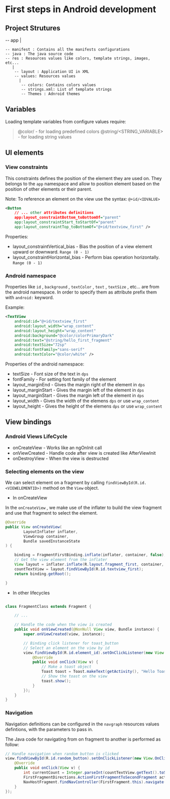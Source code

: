 # First steps in Android development

## Project Strutures

-- app
   |

    -- manifest : Contains all the manifests configurations
    -- java : The java source code
    -- res : Resources values like colors, template strings, images, etc...
       |
        -- layout : Application UI in XML
        -- values: Resources values
          |
           -- colors: Contains colors values
           -- strings.xml: List of template strings
           -- Themes : Adnroid themes

## Variables

Loading template variables from configure values require:

> @color/<VARIABLE> - for loading predefined colors
> @string/<STRING_VARIABLE> - for loading string values

## UI elements

### View constraints

This constraints defines the position of the element they are used on. They belongs to the `app` namespace and allow to position element based on the position of other elements or their parent.

Note: To reference an element on the view use the syntax: `@+id/<IDVALUE>`

```xml
<Button
    // ... other attributes definitions
    app:layout_constraintBottom_toBottomOf="parent"
    app:layout_constraintStart_toStartOf="parent"
    app:layout_constraintTop_toBottomOf="@+id/textview_first" />
```

Properties:

* layout_constraintVertical_bias - Bias the position of a view element upward or downward. `Range (0 - 1)`
* layout_constraintHorizontal_bias - Perform bias operation horizontally. `Range (0 - 1)`

### Android namespace

Properties like `id` , `background` , `textColor` , `text` , `textSize` , etc... are from the android namespace. In order to specify them as attribute prefix them with `android:` keyword.

Example:

```xml
<TextView
    android:id="@+id/textview_first"
    android:layout_width="wrap_content"
    android:layout_height="wrap_content"
    android:background="@color/colorPrimaryDark"
    android:text="@string/hello_first_fragment"
    android:textSize="72sp"
    android:fontFamily="sans-serif"
    android:textColor="@color/white" />
```

Properties of the android namespace:

* textSize - Font size of the text in `dps`
* fontFamily -  For setting font family of the element
* layout_marginEnd - Gives the margin right of the element in `dps`
* layout_marginStart - Gives the margin left of the element in `dps`
* layout_marginStart - Gives the margin left of the element in `dps`
* layout_width - Gives the width of the elemens `dps` or use `wrap_content`
* layout_height - Gives the height of the elemens `dps` or use `wrap_content`

## View bindings

### Android Views LifeCycle

* onCreateView - Works like an ngOnInit call
* onViewCreated -  Handle code after view is created like AfterViewInit
* onDestroyView -  When the view is destructed

### Selecting elements on the view

We can select element on a fragment by calling `findViewById(R.id.<VIEWELEMENTID>)` method on the `View` object.

* In onCreateView

In the `onCreateView` , we make use of the inflater to build the view fragment and use that fragment to select the element.

```java
@Override
public View onCreateView(
        LayoutInflater inflater,
        ViewGroup container,
        Bundle savedInstanceState
) {

    binding = FragmentFirstBinding.inflate(inflater, container, false);
    // Get the view element from the inflater
    View layout = inflater.inflate(R.layout.fragment_first, container, false);
    countTextView = layout.findViewById(R.id.textview_first);
    return binding.getRoot();

}
```

* In other lifecycles

```java

class FragmentClass extends Fragment {

    // ... 

    // Handle the code when the view is created
    public void onViewCreated(@NonNull View view, Bundle instance) {
        super.onViewCreated(view, instance);

        // Binding click listener for toast_button
        // Select an element on the view by id 
        view.findViewById(R.id.element_id).setOnClickListener(new View.OnClickListener() {
            @Override
            public void onClick(View v) {
                // Make a toast object
                Toast toast = Toast.makeText(getActivity(), "Hello Toaster!", Toast.LENGTH_LONG);
                // Show the toast on the view
                toast.show();
            }
        });
    }
}
```

### Navigation

Navigation definitions can be configured in the `navgraph` resources values defintions, with the parameters to pass in.

The Java code for navigating from on fragment to another is performed as follow:

```java
// Handle navigation when random button is clicked
view.findViewById(R.id.random_button).setOnClickListener(new View.OnClickListener(){
    @Override
    public void onClick(View v) {
        int currentCount = Integer.parseInt(countTextView.getText().toString());
        FirstFragmentDirections.ActionFirstFragmentToSecondFragment action = FirstFragmentDirections.actionFirstFragmentToSecondFragment(currentCount);
        NavHostFragment.findNavController(FirstFragment.this).navigate(action);
    }
});
```